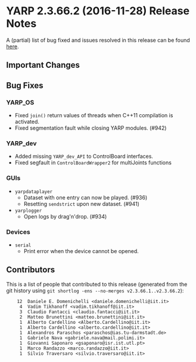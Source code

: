 YARP 2.3.66.2 (2016-11-28) Release Notes
========================================


A (partial) list of bug fixed and issues resolved in this release can be found
[here](https://github.com/robotology/yarp/issues?q=label%3A%22Fixed+in%3A+YARP+v2.3.66.2%22).


Important Changes
-----------------

Bug Fixes
---------

### YARP_OS

* Fixed `join()` return values of threads when C++11 compilation is activated.
* Fixed segmentation fault while closing YARP modules. (#942)

### YARP_dev

* Added missing `YARP_dev_API` to ControlBoard interfaces.
* Fixed segfault in `ControlBoardWrapper2` for multiJoints functions

### GUIs

* `yarpdataplayer`
  * Dataset with one entry can now be played. (#936)
  * Resetting `sendstrict` upon new dataset. (#941)
* `yarplogger`
  * Open logs by drag'n'drop. (#934)

### Devices

* `serial`
  * Print error when the device cannot be opened.

Contributors
------------

This is a list of people that contributed to this release (generated from the
git history using `git shortlog -ens --no-merges v2.3.66.1..v2.3.66.2`):

```
    12  Daniele E. Domenichelli <daniele.domenichelli@iit.it>
     4  Vadim Tikhanoff <vadim.tikhanoff@iit.it>
     3  Claudio Fantacci <claudio.fantacci@iit.it>
     2  Matteo Brunettini <matteo.brunettini@iit.it>
     1  Alberto Cardellino <Alberto.Cardellino@iit.it>
     1  Alberto Cardellino <alberto.cardellino@iit.it>
     1  Alexandros Paraschos <paraschos@ias.tu-darmstadt.de>
     1  Gabriele Nava <gabriele.nava@mail.polimi.it>
     1  Giovanni Saponaro <gsaponaro@isr.ist.utl.pt>
     1  Marco Randazzo <marco.randazzo@iit.it>
     1  Silvio Traversaro <silvio.traversaro@iit.it>
```

